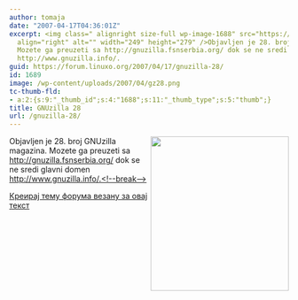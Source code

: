 ```yaml
---
author: tomaja
date: "2007-04-17T04:36:01Z"
excerpt: <img class=" alignright size-full wp-image-1688" src="https://linuxo.org/wp-content/uploads/2007/04/gz28.png"
  align="right" alt="" width="249" height="279" />Objavljen je 28. broj GNUzilla magazina.
  Mozete ga preuzeti sa http://gnuzilla.fsnserbia.org/ dok se ne sredi glavni domen
  http://www.gnuzilla.info/.
guid: https://forum.linuxo.org/2007/04/17/gnuzilla-28/
id: 1689
image: /wp-content/uploads/2007/04/gz28.png
tc-thumb-fld:
- a:2:{s:9:"_thumb_id";s:4:"1688";s:11:"_thumb_type";s:5:"thumb";}
title: GNUzilla 28
url: /gnuzilla-28/
---
```

<img class=" alignright size-full wp-image-1688" src="https://linuxo.org/wp-content/uploads/2007/04/gz28.png" align="right" alt="" width="249" height="279" />Objavljen je 28. broj GNUzilla magazina. Mozete ga preuzeti sa http://gnuzilla.fsnserbia.org/ dok se ne sredi glavni domen http://www.gnuzilla.info/.<!--break-->

[Креирај тему форума везану за овај текст](https://linuxo.org/nova-tema-na-forumu/?se_pid=1689)